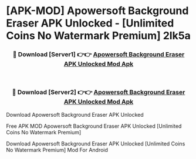 # [APK-MOD] Apowersoft Background Eraser APK Unlocked - [Unlimited Coins No Watermark Premium] 2lk5a



<div align="center">
<h3>🔴 Download [Server1] 👉👉 <a href="https://momento.my/?title=Apowersoft_Background_Eraser_APK_Unlocked">Apowersoft Background Eraser APK Unlocked Mod Apk</a></h3><br>

<h3>🔴 Download [Server2] 👉👉 <a href="https://momento.my/?title=Apowersoft_Background_Eraser_APK_Unlocked">Apowersoft Background Eraser APK Unlocked Mod Apk</a></h3>
</div>



Download Apowersoft Background Eraser APK Unlocked 

Free APK MOD Apowersoft Background Eraser APK Unlocked [Unlimited Coins No Watermark Premium]

Download Apowersoft Background Eraser APK Unlocked [Unlimited Coins No Watermark Premium] Mod For Android
